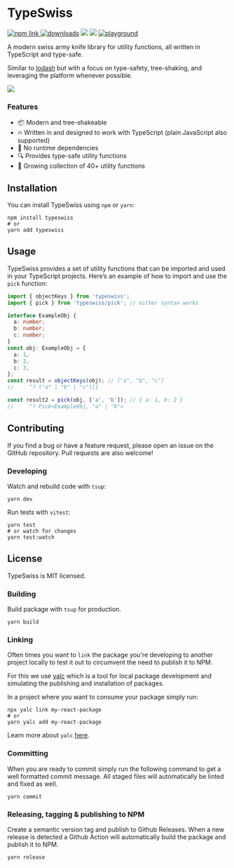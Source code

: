 # TypeSwiss

<a href="https://www.npmjs.com/package/typeswiss"><img src="https://img.shields.io/npm/v/typeswiss?color=blue" alt="npm link" target="_blank" />
</a>
<a href="https://www.npmjs.com/package/typeswiss" target="_blank"><img src="https://img.shields.io/npm/dm/typeswiss" alt="downloads" /></a>
<a href="https://bundlejs.com/?q=typeswiss" target="_blank"><img src="https://deno.bundlejs.com/?q=typeswiss&config={%22analysis%22:undefined}&badge=" /></a>
<img src="https://img.shields.io/npm/l/typeswiss" />
<a href="https://tsplay.dev/NB8v4W" target="_blank"><img src="https://img.shields.io/badge/%F0%9F%9A%80-playground-yellow" alt="playground" /></a>

A modern swiss army knife library for utility functions, all written in TypeScript and type-safe.

Similar to [lodash](https://lodash.com/) but with a focus on type-safety, tree-shaking, and leveraging the platform whenever possible.

<a href="https://tsplay.dev/WG8x9w" target="_blank">
<img src="https://raw.githubusercontent.com/bengry/typeswiss/main/docs/assets/readme-example.png" />
</a>

### Features

- 📦 Modern and tree-shakeable
- 🔥 Written in and designed to work with TypeScript (plain JavaScript also supported)
- 🚫 No runtime dependencies
- 🔍 Provides type-safe utility functions
- 🌱 Growing collection of 40+ utility functions

## Installation

You can install TypeSwiss using `npm` or `yarn`:

```console
npm install typeswiss
# or
yarn add typeswiss
```

## Usage

TypeSwiss provides a set of utility functions that can be imported and used in your TypeScript projects. Here’s an example of how to import and use the `pick` function:

```ts
import { objectKeys } from 'typeswiss';
import { pick } from 'typeswiss/pick'; // either syntax works

interface ExampleObj {
  a: number;
  b: number;
  c: number;
}
const obj: ExampleObj = {
  a: 1,
  b: 2,
  c: 3,
};
const result = objectKeys(obj); // ["a", "b", "c"]
//     ^? ("a" | "b" | "c")[]

const result2 = pick(obj, ['a', 'b']); // { a: 1, b: 2 }
//     ^? Pick<ExampleObj, "a" | "b">
```

## Contributing

If you find a bug or have a feature request, please open an issue on the GitHub repository. Pull requests are also welcome!

### Developing

Watch and rebuild code with `tsup`:

```console
yarn dev
```

Run tests with `vitest`:

```console
yarn test
# or watch for changes
yarn test:watch
```

## License

TypeSwiss is MIT licensed.

### Building

Build package with `tsup` for production.

```console
yarn build
```

### Linking

Often times you want to `link` the package you're developing to another project locally to test it out to circumvent the need to publish it to NPM.

For this we use [yalc](https://github.com/wclr/yalc) which is a tool for local package development and simulating the publishing and installation of packages.

In a project where you want to consume your package simply run:

```console
npx yalc link my-react-package
# or
yarn yalc add my-react-package
```

Learn more about `yalc` [here](https://github.com/wclr/yalc).

### Committing

When you are ready to commit simply run the following command to get a well formatted commit message. All staged files will automatically be linted and fixed as well.

```console
yarn commit
```

### Releasing, tagging & publishing to NPM

Create a semantic version tag and publish to Github Releases. When a new release is detected a Github Action will automatically build the package and publish it to NPM.

```console
yarn release
```
